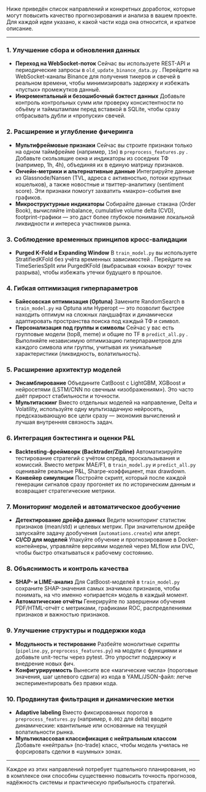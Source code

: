 Ниже приведён список направлений и конкретных доработок, которые могут повысить качество прогнозирования и анализа в вашем проекте. Для каждой идеи указано, к какой части кода она относится, и краткое описание.

---

### 1. Улучшение сбора и обновления данных

* **Переход на WebSocket-поток**
  Сейчас вы используете REST-API и периодические запросы в `old_update_binance_data.py` . Перейдите на WebSocket-каналы Binance для получения тикеров и свечей в реальном времени, чтобы минимизировать задержку и избежать «пустых» промежутков данныӗ.
* **Инкрементальный и безошибочный бэктест данных**
  Добавьте контроль контрольных сумм или проверку консистентности по объёму и таймштампам перед вставкой в SQLite, чтобы сразу отбрасывать дубли и «пропуски» свечей.

### 2. Расширение и углубление фичеринга

* **Мультифреймовые признаки**
  Сейчас вы строите признаки только на одном таймфрейме (например, `15m`) в `preprocess_features.py` . Добавьте скользящие окна и индикаторы из соседних ТФ (например, 1h, 4h), объединяя их в единую матрицу признаков.
* **Ончейн-метрики и альтернативные данные**
  Интегрируйте данные из Glassnode/Nansen (TVL, адреса с активностью, потоки крупных кошельков), а также новостные и твиттер-аналитику (sentiment score). Эти признаки помогут захватить «макро»-события вне графиков.
* **Микроструктурные индикаторы**
  Собирайте данные стакана (Order Book), вычисляйте imbalance, cumulative volume delta (CVD), footprint-графики — это даст более глубокое понимание локальной ликвидности и интереса участников рынка.

### 3. Соблюдение временных принципов кросс-валидации

* **Purged K-Fold и Expanding Window**
  В `train_model.py` вы используете StratifiedKFold без учёта временных зависимостей . Перейдите на TimeSeriesSplit или PurgedKFold (выбрасывая «окна» вокруг точек разрыва), чтобы избежать утечки будущего в прошлое.

### 4. Гибкая оптимизация гиперпараметров

* **Байесовская оптимизация (Optuna)**
  Замените RandomSearch в `train_model.py` на Optuna или Hyperopt — это позволит быстрее находить оптимум на сложных ландшафтах и динамически адаптировать пространства поиска под каждый ТФ и символ.
* **Персонализация под группы и символы**
  Сейчас у вас есть групповые модели (top8, meme) и общие по TF в `predict_all.py` . Выполняйте независимую оптимизацию гиперпараметров для каждого символа или группы, учитывая их уникальные характеристики (ликвидность, волатильность).

### 5. Расширение архитектур моделей

* **Энсамблирование**
  Объедините CatBoost с LightGBM, XGBoost и нейросетями (LSTM/CNN по свечным «изображениям»). Это часто даёт прирост стабильности и точности.
* **Мультитаскинг**
  Вместо отдельных моделей на направление, Delta и Volatility, используйте одну мультизадачную нейросеть, предсказывающую все цели сразу — экономия вычислений и лучшая внутренняя связность задач.

### 6. Интеграция бэктестинга и оценки P\&L

* **Backtesting-фреймворк (Backtrader/Zipline)**
  Автоматизируйте тестирование стратегий с учётом спреда, проскальзывания и комиссий. Вместо метрик MAE/F1, в `train_model.py` и `predict_all.py` оценивайте реальные P\&L, Sharpe-коэффициент, max drawdown.
* **Конвейер симуляции**
  Постройте скрипт, который после каждой генерации сигналов сразу прогоняет их по историческим данным и возвращает стратегические метрики.

### 7. Мониторинг моделей и автоматическое дообучение

* **Детектирование дрейфа данных**
  Ведите мониторинг статистик признаков (mean/std) и целевых метрик. При значительном дрейфе запускайте задачу дообучения (`automations.create`) или алерт.
* **CI/CD для моделей**
  Упакуйте обучение и прогнозирование в Docker-контейнеры, управляйте версиями моделей через MLflow или DVC, чтобы быстро откатываться к рабочему состоянию.

### 8. Объяснимость и контроль качества

* **SHAP- и LIME-анализ**
  Для CatBoost-моделей в `train_model.py` сохраните SHAP-значения самых значимых признаков, чтобы понимать, на что именно «опирается» модель в каждый момент.
* **Автоматические отчёты**
  Генерируйте по завершении обучения PDF/HTML-отчёт с метриками, графиками ROC, распределениями признаков и важностью признаков.

### 9. Улучшение структуры и поддержки кода

* **Модульность и тестирование**
  Разбейте монолитные скрипты (`pipeline.py`, `preprocess_features.py`) на модули с функциями и добавьте unit-тесты через pytest. Это упростит поддержку и внедрение новых фич.
* **Конфигурируемость**
  Вынесите все «магические числа» (пороговые значения, шаг целевого сдвига) из кода в YAML/JSON-файл: легче экспериментировать без правки кода.

### 10. Продвинутая фильтрация и динамические метки

* **Adaptive labeling**
  Вместо фиксированных порогов в `preprocess_features.py` (например, `0.002` для delta) вводите динамические: квантильные или основанные на текущей волатильности рынка.
* **Мультиклассовая классификация с нейтральным классом**
  Добавьте «нейтраль» (no-trade) класс, чтобы модель училась не форсировать сделки в «шумных» зонах.

---

Каждое из этих направлений потребует тщательного планирования, но в комплексе они способны существенно повысить точность прогнозов, надёжность системы и практическую прибыльность стратегий.
